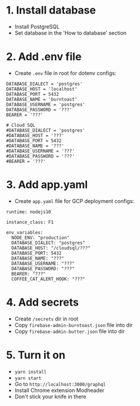 # 1. Install database
- Install PostgreSQL
- Set database in the 'How to database' section

# 2. Add .env file
- Create `.env` file in root for dotenv configs:
```
DATABASE_DIALECT = 'postgres'
DATABASE_HOST = 'localhost'
DATABASE_PORT = 5432
DATABASE_NAME = 'burntoast'
DATABASE_USERNAME = 'postgres'
DATABASE_PASSWORD = '???'
BEARER = '???'

# Cloud SQL
#DATABASE_DIALECT = 'postgres'
#DATABASE_HOST = '???'
#DATABASE_PORT = 5432
#DATABASE_NAME = '???'
#DATABASE_USERNAME = '???'
#DATABASE_PASSWORD = '???'
#BEARER = '???'
```

# 3. Add app.yaml
- Create `app.yaml` file for GCP deployment configs:

```
runtime: nodejs10

instance_class: F1

env_variables:
  NODE_ENV: "production"
  DATABASE_DIALECT: "postgres"
  DATABASE_HOST: "/cloudsql/???"
  DATABASE_PORT: 5432
  DATABASE_NAME: "???"
  DATABASE_USERNAME: "???"
  DATABASE_PASSWORD: "???"
  BEARER: "???"
  COFFEE_CAT_ALERT_HOOK: "???"
```

# 4. Add secrets
- Create `/secrets` dir in root
- Copy `firebase-admin-burntoast.json` file into dir
- Copy `firebase-admin-butter.json` file into dir

# 5. Turn it on
- `yarn install`
- `yarn start`
- Go to `http://localhost:3000/graphql`
- Install Chrome extension Modheader
- Don't stick your knife in there